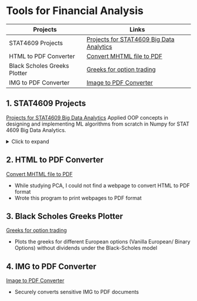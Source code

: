 # Tools for Financial Analysis
| Projects| Links |
| ------ | ------ |
| STAT4609 Projects |[Projects for STAT4609 Big Data Analytics](STAT4609_Projects) |
| HTML to PDF Converter | [Convert MHTML file to PDF](webpage_to_pdf.py) |
| Black Scholes Greeks Plotter | [Greeks for option trading](bs_graph_plotter.ipynb) |
| IMG to PDF Converter | [Image to PDF Converter](img_to_pdf.ipynb) |


## 1. STAT4609 Projects
[Projects for STAT4609 Big Data Analytics](STAT4609_Projects)
Applied OOP concepts in designing and implementing ML algorithms from scratch in Numpy for STAT 4609 Big Data Analytics.

<details>
  <summary>Click to expand</summary>

  ## Collapsible Content
  This content will be hidden until the user clicks "Click to expand."

  You can include any Markdown content here, like text, lists, images, and more.

  - Item 1
  - Item 2
  - Item 3

  ![Image](https://via.placeholder.com/150)

</details>



## 2. HTML to PDF Converter
[Convert MHTML file to PDF](webpage_to_pdf.py)
- While studying PCA, I could not find a webpage to convert HTML to PDF format 
- Wrote this program to print webpages to PDF format

## 3. Black Scholes Greeks Plotter
[Greeks for option trading](bs_graph_plotter.ipynb)
- Plots the greeks for different European options (Vanilla European/ Binary Options) without dividends under the Black-Scholes model

## 4. IMG to PDF Converter
[Image to PDF Converter](img_to_pdf.ipynb)
- Securely converts sensitive IMG to PDF documents

